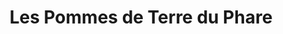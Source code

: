 ---
title: "Les Pommes de Terre du Phare"
url: /saint-clement-des-baleines/les-pommes-de-terre-du-phare/
shop: ferme
---